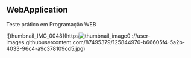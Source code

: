 ## WebApplication
Teste prático em Programação WEB

![thumbnail_IMG_0048](https![thumbnail_image0](https://user-images.githubusercontent.com/87495379/125845009-155edec6-f5f7-4aee-adaf-77c0c47d60d6.jpg)
://user-images.githubusercontent.com/87495379/125844970-b66605f4-5a2b-4033-96c4-a9c378109cd5.jpg)

